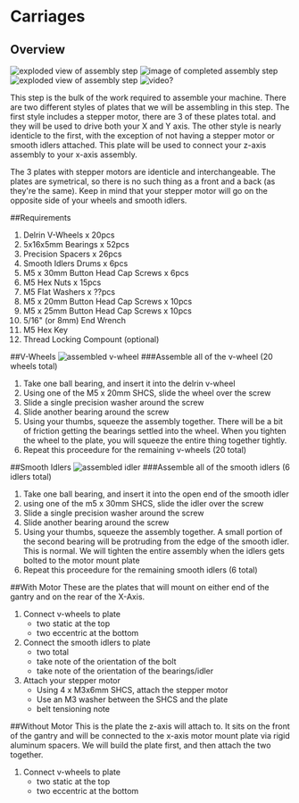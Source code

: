 # Carriages
## Overview
![exploded view of assembly step](http://placehold.it/200x200)  ![image of completed assembly step](http://placehold.it/200x200) ![exploded view of assembly step](http://placehold.it/200x200) ![video?](http://placehold.it/200x200)

This step is the bulk of the work required to assemble your machine. There are two different styles of plates that we will be assembling in this step. The first style includes a stepper motor, there are 3 of these plates total. and they will be used to drive both your X and Y axis. The other style is nearly identicle to the first, with the exception of not having a stepper motor or smooth idlers attached. This plate will be used to connect your z-axis assembly to your x-axis assembly. 

The 3 plates with stepper motors are identicle and interchangeable. The plates are symetrical, so there is no such thing as a front and a back (as they're the same). Keep in mind that your stepper motor will go on the opposite side of your wheels and smooth idlers.

##Requirements
1. Delrin V-Wheels x 20pcs
1. 5x16x5mm Bearings x 52pcs
1. Precision Spacers x 26pcs
1. Smooth Idlers Drums x 6pcs
1. M5 x 30mm Button Head Cap Screws x 6pcs
1. M5 Hex Nuts x 15pcs
1. M5 Flat Washers x ??pcs
1. M5 x 20mm Button Head Cap Screws x 10pcs
1. M5 x 25mm Button Head Cap Screws x 10pcs
1. 5/16" (or 8mm) End Wrench
1. M5 Hex Key
1. Thread Locking Compount (optional)

##V-Wheels
![assembled v-wheel](http://placehold.it/400x400)
###Assemble all of the v-wheel (20 wheels total)
1. Take one ball bearing, and insert it into the delrin v-wheel
2. Using one of the M5 x 20mm SHCS, slide the wheel over the screw
3. Slide a single precision washer around the screw
4. Slide another bearing around the screw
5. Using your thumbs, squeeze the assembly together. There will be a bit of friction getting the bearings settled into the wheel. When you tighten the wheel to the plate, you will squeeze the entire thing together tightly.
6. Repeat this proceedure for the remaining v-wheels (20 total)

##Smooth Idlers
![assembled idler](http://placehold.it/400x400)
###Assemble all of the smooth idlers (6 idlers total)
1. Take one ball bearing, and insert it into the open end of the smooth idler
2. using one of the m5 x 30mm SHCS, slide the idler over the screw
3. Slide a single precision washer around the screw
4. Slide another bearing around the screw
5. Using your thumbs, squeeze the assembly together. A small portion of the second bearing will be protruding from the edge of the smooth idler. This is normal. We will tighten the entire assembly when the idlers gets bolted to the motor mount plate
6. Repeat this proceedure for the remaining smooth idlers (6 total)


##With Motor
These are the plates that will mount on either end of the gantry and on the rear of the X-Axis.
1. Connect v-wheels to plate
	- two static at the top
	- two eccentric at the bottom
2. Connect the smooth idlers to plate
	- two total
	- take note of the orientation of the bolt
	- take note of the orientation of the bearings/idler
3. Attach your stepper motor
	- Using 4 x M3x6mm SHCS, attach the stepper motor
	- Use an M3 washer between the SHCS and the plate
	- belt tensioning note


##Without Motor
This is the plate the z-axis will attach to. It sits on the front of the gantry and will be connected to the x-axis motor mount plate via rigid aluminum spacers. We will build the plate first, and then attach the two together.
1. Connect v-wheels to plate
	- two static at the top
	- two eccentric at the bottom